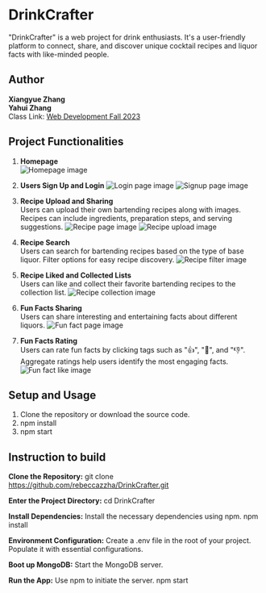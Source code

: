 # DrinkCrafter

"DrinkCrafter" is a web project for drink enthusiasts. It's a user-friendly platform to connect, share, and discover unique cocktail recipes and liquor facts with like-minded people.

## Author

**Xiangyue Zhang**  
**Yahui Zhang**  
Class Link: [Web Development Fall 2023](https://johnguerra.co/classes/webDevelopment_fall_2023/)

## Project Functionalities

1. **Homepage**  
   ![Homepage image](https://github.com/rebeccazzha/DrinkCrafter/blob/main/static/img/homepage.png)
   
2. **Users Sign Up and Login**
   ![Login page image](https://github.com/rebeccazzha/DrinkCrafter/blob/main/static/img/login.png)
   ![Signup page image](https://github.com/rebeccazzha/DrinkCrafter/blob/main/static/img/signup.png)

3. **Recipe Upload and Sharing**  
   Users can upload their own bartending recipes along with images. Recipes can include ingredients, preparation steps, and serving suggestions.
   ![Recipe page image](https://github.com/rebeccazzha/DrinkCrafter/blob/main/static/img/recipe.png)
   ![Recipe upload image](https://github.com/rebeccazzha/DrinkCrafter/blob/main/static/img/post-recipe.png)

4. **Recipe Search**  
   Users can search for bartending recipes based on the type of base liquor. Filter options for easy recipe discovery.
   ![Recipe filter image](https://github.com/rebeccazzha/DrinkCrafter/blob/main/static/img/recipe.png)

5. **Recipe Liked and Collected Lists**  
   Users can like and collect their favorite bartending recipes to the collection list.
   ![Recipe collection image](https://github.com/rebeccazzha/DrinkCrafter/blob/main/static/img/collect.png)

7. **Fun Facts Sharing**  
   Users can share interesting and entertaining facts about different liquors.
   ![Fun fact page image](https://github.com/rebeccazzha/DrinkCrafter/blob/main/static/img/funfact.png)

8. **Fun Facts Rating**  
   Users can rate fun facts by clicking tags such as ":+1:", ":exploding_head:", and ":-1:". Aggregate ratings help users identify the most engaging facts.
   ![Fun fact like image](https://github.com/rebeccazzha/DrinkCrafter/blob/main/static/img/funfact.png)


## Setup and Usage

1. Clone the repository or download the source code.
2. npm install
3. npm start


## Instruction to build

**Clone the Repository:**
git clone https://github.com/rebeccazzha/DrinkCrafter.git

**Enter the Project Directory:**
cd DrinkCrafter

**Install Dependencies:**
Install the necessary dependencies using npm.
npm install

**Environment Configuration:**
Create a .env file in the root of your project. Populate it with essential configurations. 

**Boot up MongoDB:**
Start the MongoDB server.

**Run the App:**
Use npm to initiate the server.
npm start

